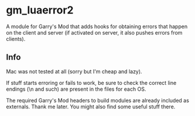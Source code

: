 gm_luaerror2
============

A module for Garry's Mod that adds hooks for obtaining errors that happen on the client and server (if activated on server, it also pushes errors from clients).

Info
-------

Mac was not tested at all (sorry but I'm cheap and lazy).

If stuff starts erroring or fails to work, be sure to check the correct line endings (\n and such) are present in the files for each OS.

The required Garry's Mod headers to build modules are already included as externals. Thank me later. You might also find some useful stuff there.